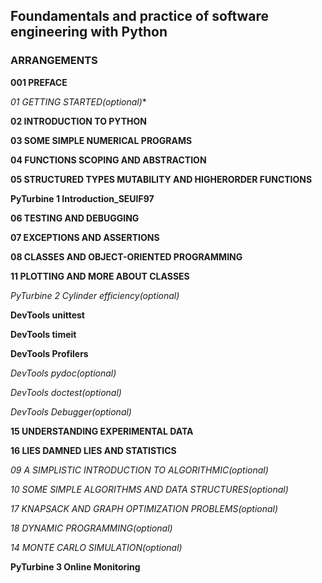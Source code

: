 
## Foundamentals and practice of software engineering with Python

### ARRANGEMENTS

**001 PREFACE**

*01 GETTING STARTED(optional)**

**02 INTRODUCTION TO PYTHON**

**03 SOME SIMPLE NUMERICAL PROGRAMS**

**04 FUNCTIONS SCOPING AND ABSTRACTION**

**05 STRUCTURED TYPES MUTABILITY AND HIGHERORDER FUNCTIONS**

**PyTurbine 1 Introduction_SEUIF97**

**06 TESTING AND DEBUGGING**

**07 EXCEPTIONS AND ASSERTIONS**

**08 CLASSES AND OBJECT-ORIENTED PROGRAMMING**

**11 PLOTTING AND MORE ABOUT CLASSES**

*PyTurbine 2 Cylinder efficiency(optional)*

**DevTools unittest**

**DevTools timeit**

**DevTools Profilers**

*DevTools pydoc(optional)*

*DevTools doctest(optional)*

*DevTools Debugger(optional)*

**15 UNDERSTANDING EXPERIMENTAL DATA**

**16 LIES DAMNED LIES AND STATISTICS**

*09 A SIMPLISTIC INTRODUCTION TO ALGORITHMIC(optional)*

*10 SOME SIMPLE ALGORITHMS AND DATA STRUCTURES(optional)*

*17 KNAPSACK AND GRAPH OPTIMIZATION PROBLEMS(optional)*

*18 DYNAMIC PROGRAMMING(optional)*

*14 MONTE CARLO SIMULATION(optional)*

**PyTurbine 3 Online Monitoring**



